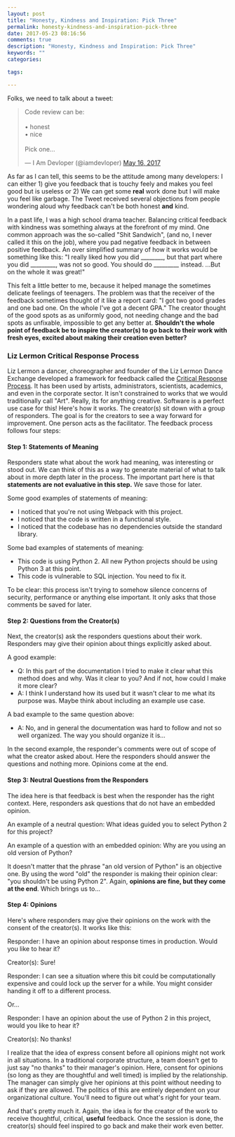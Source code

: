 ```yaml
---
layout: post
title: "Honesty, Kindness and Inspiration: Pick Three"
permalink: honesty-kindness-and-inspiration-pick-three
date: 2017-05-23 08:16:56
comments: true
description: "Honesty, Kindness and Inspiration: Pick Three"
keywords: ""
categories:

tags:

---
```


Folks, we need to talk about a tweet:

<blockquote class="twitter-tweet" data-lang="en"><p lang="en" dir="ltr">Code review can be:<br><br>• honest<br>• nice<br><br>Pick one...</p>&mdash; I Am Devloper (@iamdevloper) <a href="https://twitter.com/iamdevloper/status/864410644732313600">May 16, 2017</a></blockquote>

As far as I can tell, this seems to be the attitude among many developers: I can either 1) give you feedback that is touchy feely and makes you feel good but is useless or 2) We can get some **real** work done but I will make you feel like garbage. The Tweet received several objections from people wondering aloud why feedback can't be both honest **and** kind.

In a past life, I was a high school drama teacher. Balancing critical feedback with kindness was something always at the forefront of my mind. One common approach was the so-called "Shit Sandwich", (and no, I never called it this on the job), where you pad negative feedback in between positive feedback. An over simplified summary of how it works would be something like this: "I really liked how you did ________, but that part where you did _________, was not so good. You should do _________ instead. ...But on the whole it was great!"

This felt a little better to me, because it helped manage the sometimes delicate feelings of teenagers. The problem was that the receiver of the feedback sometimes thought of it like a report card: "I got two good grades and one bad one. On the whole I've got a decent GPA." The creator thought of the good spots as as uniformly good, not needing change and the bad spots as unfixable, impossible to get any better at. **Shouldn't the whole point of feedback be to inspire the creator(s) to go back to their work with fresh eyes, excited about making their creation even better?**

### Liz Lermon Critical Response Process

Liz Lermon a dancer, choreographer and founder of the Liz Lermon Dance Exchange developed a framework for feedback called the [Critical Response Process](http://danceexchange.org/projects/critical-response-process/). It has been used by artists, administrators, scientists, academics, and even in the corporate sector. It isn't constrained to works that we would traditionally call "Art". Really, its for anything creative. Software is a perfect use case for this! Here's how it works. The creator(s) sit down with a group of responders. The goal is for the creators to see a way forward for improvement. One person acts as the facilitator. The feedback process follows four steps:

#### Step 1: Statements of Meaning

Responders state what about the work had meaning, was interesting or stood out. We can think of this as a way to generate material of what to talk about in more depth later in the process. The important part here is that **statements are not evaluative in this step.** We save those for later.

Some good examples of statements of meaning:

-   I noticed that you're not using Webpack with this project.
-   I noticed that the code is written in a functional style.
-   I noticed that the codebase has no dependencies outside the standard library.

Some bad examples of statements of meaning:

-   This code is using Python 2. All new Python projects should be using Python 3 at this point.
-   This code is vulnerable to SQL injection. You need to fix it.

To be clear: this process isn't trying to somehow silence concerns of security, performance or anything else important. It only asks that those comments be saved for later.

#### Step 2: Questions from the Creator(s)

Next, the creator(s) ask the responders questions about their work. Responders may give their opinion about things explicitly asked about.

A good example:

-   Q: In this part of the documentation I tried to make it clear what this method does and why. Was it clear to you? And if not, how could I make it more clear?
-   A: I think I understand how its used but it wasn't clear to me what its purpose was. Maybe think about including an example use case.

A bad example to the same question above:

-   A: No, and in general the documentation was hard to follow and not so well organized. The way you should organize it is...

In the second example, the responder's comments were out of scope of what the creator asked about. Here the responders should answer the questions and nothing more. Opinions come at the end.

#### Step 3: Neutral Questions from the Responders

The idea here is that feedback is best when the responder has the right context. Here, responders ask questions that do not have an embedded opinion.

An example of a neutral question: What ideas guided you to select Python 2 for this project?

An example of a question with an embedded opinion: Why are you using an old version of Python?

It doesn't matter that the phrase "an old version of Python" is an objective one. By using the word "old" the responder is making their opinion clear: "you shouldn't be using Python 2". Again, **opinions are fine, but they come at the end**. Which brings us to...

#### Step 4: Opinions

Here's where responders may give their opinions on the work with the consent of the creator(s). It works like this:

Responder: I have an opinion about response times in production. Would you like to hear it?

Creator(s): Sure!

Responder: I can see a situation where this bit could be computationally expensive and could lock up the server for a while. You might consider handing it off to a different process.

Or...

Responder: I have an opinion about the use of Python 2 in this project, would you like to hear it?

Creator(s): No thanks!

I realize that the idea of express consent before all opinions might not work in all situations. In a traditional corporate structure, a team doesn't get to just say "no thanks" to their manager's opinion. Here, consent for opinions (so long as they are thoughtful and well timed) is implied by the relationship. The manager can simply give her opinions at this point without needing to ask if they are allowed. The politics of this are entirely dependent on your organizational culture. You'll need to figure out what's right for your team.

And that's pretty much it. Again, the idea is for the creator of the work to receive thoughtful, critical, **useful** feedback. Once the session is done, the creator(s) should feel inspired to go back and make their work even better.
